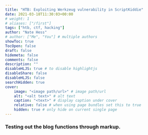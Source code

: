 ```yaml
---
title: "HTB: Exploiting Werkzeug vulnerability in ScriptKiddie"
date: 2021-03-18T11:30:03+00:00
# weight: 1
# aliases: ["/first"]
tags: ["htb, ctf, hacking"]
author: "Nate Hess"
# author: ["Me", "You"] # multiple authors
showToc: true
TocOpen: false
draft: false
hidemeta: false
comments: false
description: ""
disableHLJS: true # to disable highlightjs
disableShare: false
disableHLJS: false
searchHidden: true
cover:
    image: "<image path/url>" # image path/url
    alt: "<alt text>" # alt text
    caption: "<text>" # display caption under cover
    relative: false # when using page bundles set this to true
    hidden: true # only hide on current single page
---
```


### Testing out the blog functions through markup. 

